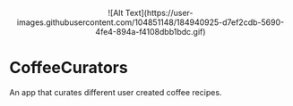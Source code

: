 <p align="center">
![Alt Text](https://user-images.githubusercontent.com/104851148/184940925-d7ef2cdb-5690-4fe4-894a-f4108dbb1bdc.gif)
</p>

# CoffeeCurators

An app that curates different user created coffee recipes. 
